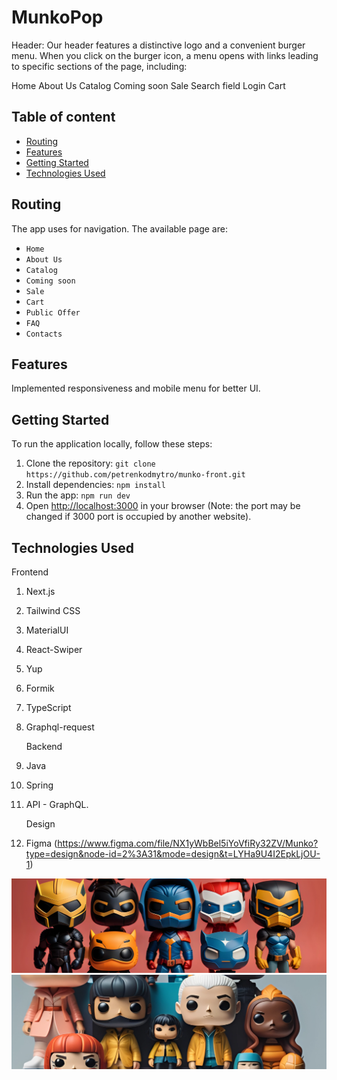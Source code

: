 # MunkoPop

Header:
Our header features a distinctive logo and a convenient burger menu. When you click on the burger icon, a menu opens with links leading to specific sections of the page, including:

Home
About Us
Catalog
Coming soon
Sale
Search field
Login
Cart


## Table of content

- [Routing](#routing)
- [Features](#features)
- [Getting Started](#getting-started)
- [Technologies Used](#technologies-used)

## Routing

The app uses <Link> for navigation. The available page are:
- `Home` 
- `About Us`
- `Catalog` 
- `Coming soon` 
- `Sale` 
- `Cart` 
- `Public Offer` 
- `FAQ` 
- `Contacts` 

## Features

Implemented responsiveness and mobile menu for better UI.

## Getting Started

To run the application locally, follow these steps:

1. Clone the repository: `git clone https://github.com/petrenkodmytro/munko-front.git`
2. Install dependencies: `npm install`
3. Run the app: `npm run dev`
4. Open [http://localhost:3000](http://localhost:3000) in your browser (Note: the port may be changed if 3000 port is occupied by another website).

## Technologies Used

   Frontend
1. Next.js
2. Tailwind CSS 
3. МaterialUI
4. React-Swiper
5. Yup
6. Formik
7. TypeScript
8. Graphql-request

   Backend
1. Java
2. Spring
3. API - GraphQL.

   Design
1. Figma (https://www.figma.com/file/NX1yWbBel5iYoVfiRy32ZV/Munko?type=design&node-id=2%3A31&mode=design&t=LYHa9U4I2EpkLjOU-1)

![preview](https://github.com/petrenkodmytro/munko-front/blob/master/public/image/banner-1.png)
![preview](https://github.com/petrenkodmytro/munko-front/blob/master/public/image/banner-2.png)